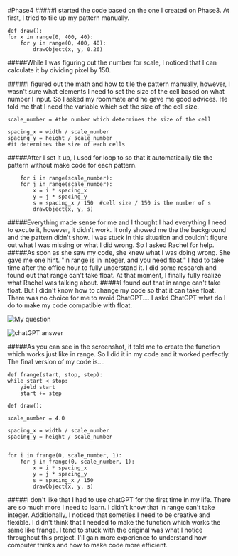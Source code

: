 #Phase4
#####I started the code based on the one I created on Phase3. At first, I tried to tile up my pattern manually.
	
	def draw():
    for x in range(0, 400, 40):
        for y in range(0, 400, 40):                                                                                                                                                                                                                                                                                                                                                                                                                                                                                                                                                                                                                                                                                                                                                                                                                                                                                                                                                                                                                                                   
            drawObject(x, y, 0.26)
        
#####While I was figuring out the number for scale, I noticed that I can calculate it by dividing pixel by 150.

#####I figured out the math and how to tile the pattern manually, however, I wasn't sure what elements I need to set the size of the cell based on what number I input. So I asked my roommate and he gave me good advices. He told me that I need the variable which set the size of the cell size. 

	    
    scale_number = #the number which determines the size of the cell

    spacing_x = width / scale_number
    spacing_y = height / scale_number
    #it determines the size of each cells
    
#####After I set it up, I used for loop to so that it automatically tile the pattern without make code for each pattern.

	    for i in range(scale_number):
        for j in range(scale_number):
            x = i * spacing_x
            y = j * spacing_y
            s = spacing_x / 150  #cell size / 150 is the number of s
            drawObject(x, y, s)    
    

#####Everything made sense for me and I thought I had everything I need to excute it, however, it didn't work. It only showed me the the background and the pattern didn't show. I was stuck in this situation and couldn't figure out what I was missing or what I did wrong. So I asked Rachel for help.
#####As soon as she saw my code, she knew what I was doing wrong. She gave me one hint. "in range is in integer, and you need float." I had to take time after the office hour to fully understand it. I did some research and found out that range can't take float. At that moment, I finally fully realize what Rachel was talking about. 
#####I found out that in range can't take float. But I didn't know how to change my code so that it can take float. There was no choice for me to avoid ChatGPT.... I askd ChatGPT what do I do to make my code compatible with float.

![My question](https://github.com/koyosak/itp/assets/157754438/3650cea9-fa30-439a-bd04-8db006808937)

![chatGPT answer](https://github.com/koyosak/itp/assets/157754438/e6d516b6-8519-41d1-902a-dc9f671cc516)

#####As you can see in the screenshot, it told me to create the function which works just like in range. So I did it in my code and it worked perfectly. The final version of my code is....

	def frange(start, stop, step):
    while start < stop:
        yield start
        start += step
        
	def draw():
    
    scale_number = 4.0

    spacing_x = width / scale_number
    spacing_y = height / scale_number
    

    for i in frange(0, scale_number, 1):
        for j in frange(0, scale_number, 1):
            x = i * spacing_x
            y = j * spacing_y
            s = spacing_x / 150 
            drawObject(x, y, s)

#####I don't like that I had to use chatGPT for the first time in my life. There are so much more I need to learn. I didn't know that in range can't take integer. Additionally, I noticed that someties I need to be creative and flexible. I didn't think that I needed to make the function which works the same like frange. I tend to stuck with the original was what I notice throughout this project. I'll gain more experience to understand how computer thinks and how to make code more efficient.